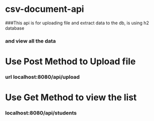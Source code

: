 # csv-document-api

###This api is for uploading file and extract data to the db, is using h2 database
### and  view all the data


# Use Post Method to Upload file
### url localhost:8080/api/upload


# Use Get Method to view the list
### localhost:8080/api/students
